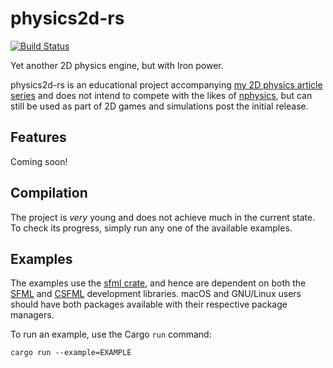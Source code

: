 # physics2d-rs

[![Build Status](https://travis-ci.org/eviltak/physics2d-rs.svg?branch=master)](https://travis-ci.org/eviltak/physics2d-rs)

Yet another 2D physics engine, but with Iron power.

physics2d-rs is an educational project accompanying [my 2D physics article series](https://www.codeproject.com/Articles/1029858/Making-a-D-Physics-Engine-The-Math) and does not intend to compete with the likes of [nphysics](https://github.com/sebcrozet/nphysics/), but can still be used as part of 2D games and simulations post the initial release.

## Features
Coming soon!

## Compilation
The project is _very_ young and does not achieve much in the current state. To check its progress, simply run any one of the available examples.

## Examples
The examples use the [sfml crate](https://crates.io/crates/sfml), and hence are dependent on both the [SFML](https://www.sfml-dev.org/) and [CSFML](https://www.sfml-dev.org/download/csfml/) development libraries. macOS and GNU/Linux users should have both packages available with their respective package managers.

To run an example, use the Cargo `run` command:

    cargo run --example=EXAMPLE

